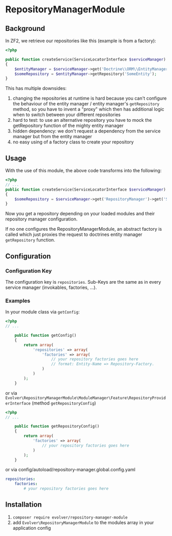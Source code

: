 # RepositoryManagerModule

## Background

In ZF2, we retrieve our repositories like this (example is from a factory):

```php
<?php

public function createService(ServiceLocatorInterface $serviceManager)
{
    $entityManager = $serviceManager->get('Doctrine\\ORM\\EntityManager');
    $someRepository = $entityManager->getRepository('SomeEntity');
}
```

This has multiple downsides:

1. changing the repositories at runtime is hard because you can't configure the behaviour of the entity manager / entity
manager's `getRepository` method, so you have to invent a "proxy" which then has additional logic when to switch between
your different repositories
2. hard to test: to use an alternative repository you have to mock the getRepository function of the mighty entity
manager
3. hidden dependency: we don't request a dependency from the service manager but from the entity manager
4. no easy using of a factory class to create your repository

## Usage

With the use of this module, the above code transforms into the following:

```php
<?php
// ...
public function createService(ServiceLocatorInterface $serviceManager)
{
    $someRepository = $serviceManager->get('RepositoryManager')->get('SomeEntity');
}
```

Now you get a repository depending on your loaded modules and their repository manager configuration.

If no one configures the RepositoryManagerModule, an abstract factory is called which just proxies the request to
doctrines entity manager `getRepository` function.

## Configuration

### Configuration Key
The configuration key is `repositories`. Sub-Keys are the same as in every service manager (invokables, factories, ...).

### Examples

In your module class via `getConfig`:

```php
<?php
// ...

    public function getConfig()
    {
        return array(
            'repositories' => array(
                'factories' => array(
                    // your repository factories goes here
                    // format: Entity-Name => Repository-Factory.
                )
            )
        );
    }
```

or via `Evolver\RepositoryManagerModule\ModuleManager\Feature\RepositoryProviderInterface` (method
`getRepositoryConfig`)

```php
<?php
// ...

    public function getRepositoryConfig()
    {
        return array(
            'factories' => array(
                // your repository factories goes here
            )
        );
    }
```

or via config/autoload/repository-manager.global.config.yaml

```yaml
repositories:
    factories:
        # your repository factories goes here
```

## Installation

1. `composer require evolver/repository-manager-module`
2. add `Evolver\RepositoryManagerModule` to the modules array in your application config
